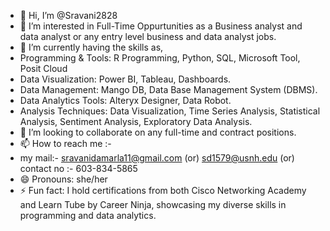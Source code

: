 - 👋 Hi, I’m @Sravani2828
- 👀 I’m interested in Full-Time Oppurtunities as a Business analyst and data analyst or any entry level business and data analyst jobs. 
- 🌱 I’m currently having the skills as,
- Programming & Tools: R Programming, Python, SQL, Microsoft Tool, Posit Cloud
- Data Visualization: Power BI, Tableau, Dashboards.
- Data Management: Mango DB, Data Base Management System (DBMS).
- Data Analytics Tools: Alteryx Designer, Data Robot.
- Analysis Techniques: Data Visualization, Time Series Analysis, Statistical Analysis, Sentiment Analysis, Exploratory Data Analysis.
- 💞️ I’m looking to collaborate on any full-time and contract positions. 
- 📫 How to reach me :-
- my mail:- sravanidamarla11@gmail.com (or) sd1579@usnh.edu (or) contact no :- 603-834-5865
- 😄 Pronouns: she/her
- ⚡ Fun fact: I hold certifications from both Cisco Networking Academy and Learn Tube by Career Ninja, showcasing my diverse skills in programming and data analytics. 

<!---
Sravani2828/Sravani2828 is a ✨ special ✨ repository because its `README.md` (this file) appears on your GitHub profile.
You can click the Preview link to take a look at your changes.
--->
